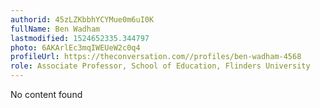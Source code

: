 ```yaml
---
authorid: 45zLZKbbhYCYMue0m6uI0K
fullName: Ben Wadham
lastmodified: 1524652335.344797
photo: 6AKArlEc3mqIWEUeW2c0q4
profileUrl: https://theconversation.com//profiles/ben-wadham-4568
role: Associate Professor, School of Education, Flinders University
---
```

No content found
